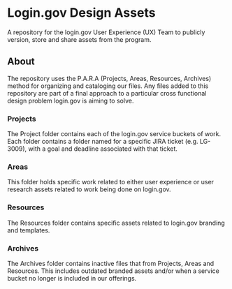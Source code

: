 # Login.gov Design Assets
A repository for the login.gov User Experience (UX) Team to publicly version, store and share assets from the program.

## About

The repository uses the P.A.R.A (Projects, Areas, Resources, Archives) method for organizing and cataloging our files. Any files added to this repository are part of a final approach to a particular cross functional design problem login.gov is aiming to solve.

### Projects

The Project folder contains each of the login.gov service buckets of work. Each folder contains a folder named for a specific JIRA ticket (e.g. LG-3009), with a goal and deadline associated with that ticket.

### Areas

This folder holds specific work related to either user experience or user research assets related to work being done on login.gov.

### Resources

The Resources folder contains specific assets related to login.gov branding and templates.

### Archives

The Archives folder contains inactive files that from Projects, Areas and Resources. This includes outdated branded assets and/or when a service bucket no longer is included in our offerings.
